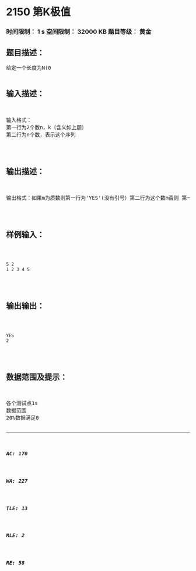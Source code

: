 # 2150 第K极值   
### 时间限制： 1 s     空间限制： 32000 KB     题目等级： 黄金  
## 题目描述：  

<pre>
给定一个长度为N(0<n<=10000)的序列，保证每一个序列中的数字a[i]是小于maxlongint的非负整数 ，编程要求求出整个序列中第k大的数字减去第k小的数字的值m，并判断m是否为质数。(0<k<=n)
</pre>
  
  
## 输入描述：  

<pre>
输入格式：  
第一行为2个数n，k（含义如上题）  
第二行为n个数，表示这个序列
</pre>
  
  
## 输出描述：  

<pre>
输出格式：如果m为质数则第一行为'YES'(没有引号）第二行为这个数m否则 第一行为'NO'第二行为这个数m
</pre>
  
  
## 样例输入：  

<pre><code>
5 2  
1 2 3 4 5
</code></pre>
  
  
## 输出输出：  

<pre><code>
YES  
2
</code></pre>
  
  
## 数据范围及提示：  

<pre>
各个测试点1s  
数据范围  
20%数据满足0<n<=10  
50%数据满足0<n<=5000  
100%数据满足0<n<=10000
a[i]<=maxlongint
对于第K大的详细解释:  
如果一个序列为1 2 2 2 2 3  
第1大 为3  
第2大 为2  
第3大 为2  
第4大 为2  
第5大 为1  
第K小与上例相反
另外需要注意的是  
最小的质数是2,如果小于2的话,请直接输出NO
 
</pre>
  
  
***  

##### AC: 170  
##### WA: 227  
##### TLE: 13  
##### MLE: 2  
##### RE: 58  
